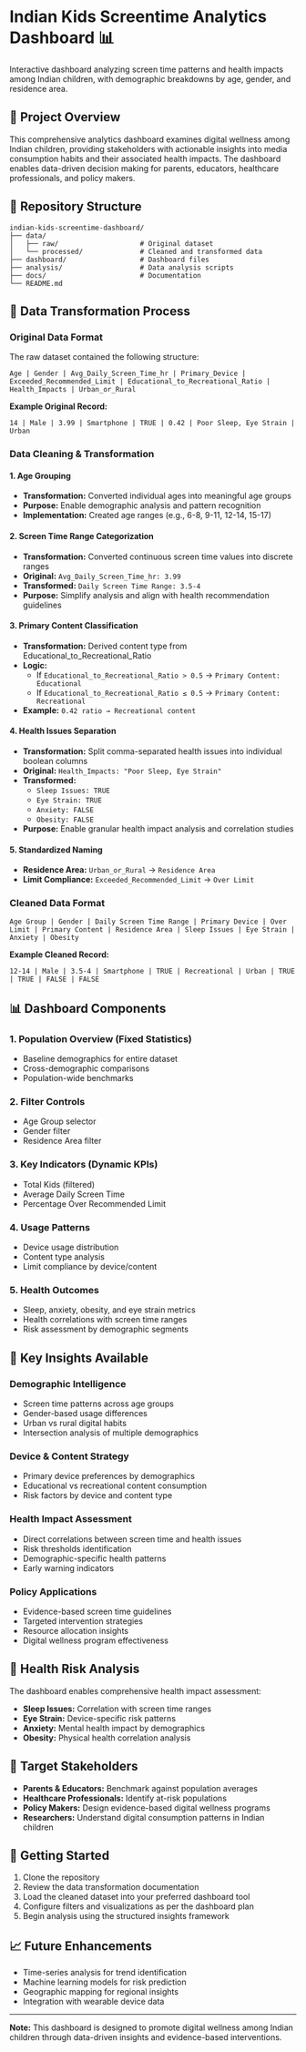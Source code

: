 # Indian Kids Screentime Analytics Dashboard 📊

Interactive dashboard analyzing screen time patterns and health impacts among Indian children, with demographic breakdowns by age, gender, and residence area.

## 🎯 Project Overview

This comprehensive analytics dashboard examines digital wellness among Indian children, providing stakeholders with actionable insights into media consumption habits and their associated health impacts. The dashboard enables data-driven decision making for parents, educators, healthcare professionals, and policy makers.

## 📁 Repository Structure

```
indian-kids-screentime-dashboard/
├── data/
│   ├── raw/                    # Original dataset
│   └── processed/              # Cleaned and transformed data
├── dashboard/                  # Dashboard files
├── analysis/                   # Data analysis scripts
├── docs/                       # Documentation
└── README.md
```

## 🔧 Data Transformation Process

### Original Data Format
The raw dataset contained the following structure:
```
Age | Gender | Avg_Daily_Screen_Time_hr | Primary_Device | Exceeded_Recommended_Limit | Educational_to_Recreational_Ratio | Health_Impacts | Urban_or_Rural
```

**Example Original Record:**
```
14 | Male | 3.99 | Smartphone | TRUE | 0.42 | Poor Sleep, Eye Strain | Urban
```

### Data Cleaning & Transformation

#### 1. **Age Grouping**
- **Transformation:** Converted individual ages into meaningful age groups
- **Purpose:** Enable demographic analysis and pattern recognition
- **Implementation:** Created age ranges (e.g., 6-8, 9-11, 12-14, 15-17)

#### 2. **Screen Time Range Categorization**
- **Transformation:** Converted continuous screen time values into discrete ranges
- **Original:** `Avg_Daily_Screen_Time_hr: 3.99`
- **Transformed:** `Daily Screen Time Range: 3.5-4`
- **Purpose:** Simplify analysis and align with health recommendation guidelines

#### 3. **Primary Content Classification**
- **Transformation:** Derived content type from Educational_to_Recreational_Ratio
- **Logic:** 
  - If `Educational_to_Recreational_Ratio > 0.5` → `Primary Content: Educational`
  - If `Educational_to_Recreational_Ratio ≤ 0.5` → `Primary Content: Recreational`
- **Example:** `0.42 ratio → Recreational content`

#### 4. **Health Issues Separation**
- **Transformation:** Split comma-separated health issues into individual boolean columns
- **Original:** `Health_Impacts: "Poor Sleep, Eye Strain"`
- **Transformed:** 
  - `Sleep Issues: TRUE`
  - `Eye Strain: TRUE`
  - `Anxiety: FALSE`
  - `Obesity: FALSE`
- **Purpose:** Enable granular health impact analysis and correlation studies

#### 5. **Standardized Naming**
- **Residence Area:** `Urban_or_Rural` → `Residence Area`
- **Limit Compliance:** `Exceeded_Recommended_Limit` → `Over Limit`

### Cleaned Data Format
```
Age Group | Gender | Daily Screen Time Range | Primary Device | Over Limit | Primary Content | Residence Area | Sleep Issues | Eye Strain | Anxiety | Obesity
```

**Example Cleaned Record:**
```
12-14 | Male | 3.5-4 | Smartphone | TRUE | Recreational | Urban | TRUE | TRUE | FALSE | FALSE
```

## 📊 Dashboard Components

### 1. **Population Overview** (Fixed Statistics)
- Baseline demographics for entire dataset
- Cross-demographic comparisons
- Population-wide benchmarks

### 2. **Filter Controls**
- Age Group selector
- Gender filter
- Residence Area filter

### 3. **Key Indicators** (Dynamic KPIs)
- Total Kids (filtered)
- Average Daily Screen Time
- Percentage Over Recommended Limit

### 4. **Usage Patterns**
- Device usage distribution
- Content type analysis
- Limit compliance by device/content

### 5. **Health Outcomes**
- Sleep, anxiety, obesity, and eye strain metrics
- Health correlations with screen time ranges
- Risk assessment by demographic segments

## 🎯 Key Insights Available

### Demographic Intelligence
- Screen time patterns across age groups
- Gender-based usage differences
- Urban vs rural digital habits
- Intersection analysis of multiple demographics

### Device & Content Strategy
- Primary device preferences by demographics
- Educational vs recreational content consumption
- Risk factors by device and content type

### Health Impact Assessment
- Direct correlations between screen time and health issues
- Risk thresholds identification
- Demographic-specific health patterns
- Early warning indicators

### Policy Applications
- Evidence-based screen time guidelines
- Targeted intervention strategies
- Resource allocation insights
- Digital wellness program effectiveness

## 🏥 Health Risk Analysis

The dashboard enables comprehensive health impact assessment:
- **Sleep Issues:** Correlation with screen time ranges
- **Eye Strain:** Device-specific risk patterns
- **Anxiety:** Mental health impact by demographics
- **Obesity:** Physical health correlation analysis

## 👥 Target Stakeholders

- **Parents & Educators:** Benchmark against population averages
- **Healthcare Professionals:** Identify at-risk populations
- **Policy Makers:** Design evidence-based digital wellness programs
- **Researchers:** Understand digital consumption patterns in Indian children

## 🚀 Getting Started

1. Clone the repository
2. Review the data transformation documentation
3. Load the cleaned dataset into your preferred dashboard tool
4. Configure filters and visualizations as per the dashboard plan
5. Begin analysis using the structured insights framework

## 📈 Future Enhancements

- Time-series analysis for trend identification
- Machine learning models for risk prediction
- Geographic mapping for regional insights
- Integration with wearable device data

---

**Note:** This dashboard is designed to promote digital wellness among Indian children through data-driven insights and evidence-based interventions.
